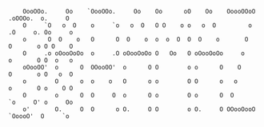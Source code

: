         OooOOo.     Oo    `OooOOo.     Oo    Oo      oO    Oo    OoooOOoO  .oOOOo.  o.     O 
        O     `O   o  O    o     `o   o  O   O O    o o   o  O         o  .O     o. Oo     o 
        o      O  O    o   O      O  O    o  o  o  O  O  O    o       O   O       o O O    O 
        O     .o oOooOoOo  o     .O oOooOoOo O   Oo   O oOooOoOo     o    o       O O  o   o 
        oOooOO'  o      O  OOooOO'  o      O O        o o      O    O     O       o O   o  O 
        o        O      o  o    o   O      o o        O O      o   o      o       O o    O O 
        O        o      O  O     O  o      O o        O o      O  O       `o     O' o     Oo 
        o'       O.     O  O      o O.     O O        o O.     O OOooOooO  `OoooO'  O     `o  
